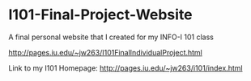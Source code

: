 # I101-Final-Project-Website
A final personal website that I created for my INFO-I 101 class

http://pages.iu.edu/~jw263/I101FinalIndividualProject.html


Link to my I101 Homepage: http://pages.iu.edu/~jw263/i101/index.html
